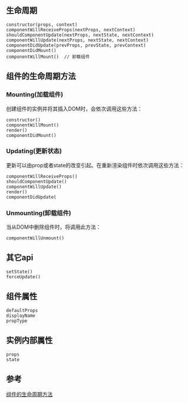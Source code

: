## 生命周期
```
constructor(props, context)
componentWillReceiveProps(nextProps, nextContext)
shouldComponentUpdate(nextProps, nextState, nextContext)
componentWillUpdate(nextProps, nextState, nextContext)
componentDidUpdate(prevProps, prevState, prevContext)
componentDidMount()
componentWillMount()  // 卸载组件
```

## 组件的生命周期方法

### Mounting(加载组件)
创建组件的实例并将其插入DOM时，会依次调用这些方法：
```
constructor()
componentWillMount()
render()
componentDidMount()
```

### Updating(更新状态)

更新可以由prop或者state的改变引起。在重新渲染组件时依次调用这些方法：
```
componentWillReceiveProps()
shouldComponentUpdate()
componentWillUpdate()
render()
componentDidUpdate(
```
### Unmounting(卸载组件)

当从DOM中删除组件时，将调用此方法：
```
componentWillUnmount()
```

## 其它api
```
setState()
forceUpdate()
```

## 组件属性
```
defaultProps
displayName
propType
```

## 实例内部属性
```
props
state
```

## 参考
[组件的生命周期方法](https://segmentfault.com/a/1190000007828783)
